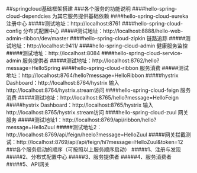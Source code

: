
##springcloud基础框架搭建
###各个服务的功能说明
####hello-spring-cloud-dependcies 为其它服务提供基础依赖
####hello-spring-cloud-eureka 注册中心
#####测试地址：http://localhost:8761
####hello-spring-cloud-config 分布式配置中心
#####测试地址：http://localhost:8888/hello-web-admin-ribbon/dev/master 
####hello-spring-cloud-zipkin 链路追踪
#####测试地址：http://localhost:9411/ 
####hello-spring-cloud-admin 健康服务监控
#####测试地址：http://localhost:8084
####hello-spring-cloud-service-admin 服务提供者
#####测试地址：http://localhost:8762/hello?message=HelloSpring 
####hello-spring-cloud-ribbon 服务消费
#####测试地址：http://localhost:8764/hello?message=HelloRibbon 
#####hystrix Dashboard：http://localhost:8764/hystrix 输入http://localhost:8764/hystrix.stream访问
####hello-spring-cloud-feign 服务消费
#####测试地址：http://localhost:8765/hello?message=HelloFeign
#####hystrix Dashboard：http://localhost:8765/hystrix 输入http://localhost:8765/hystrix.stream访问
####hello-spring-cloud-zuul 网关服务
#####测试地址1：http://localhost:8769/api/ribbon/hello?message=HelloZuul
#####测试地址2：http://localhost:8769/api/feign/heelo?message=HelloZuul
#####网关拦截测试：http://localhost:8769/api/api/feign/hi?message=HelloZuul&token=12
###各个服务启动的顺序（可按照以上服务顺序启动）
#####1、注册与发现
#####2、分布式配置中心
#####3、服务提供者
#####4、服务消费者
#####5、API网关



